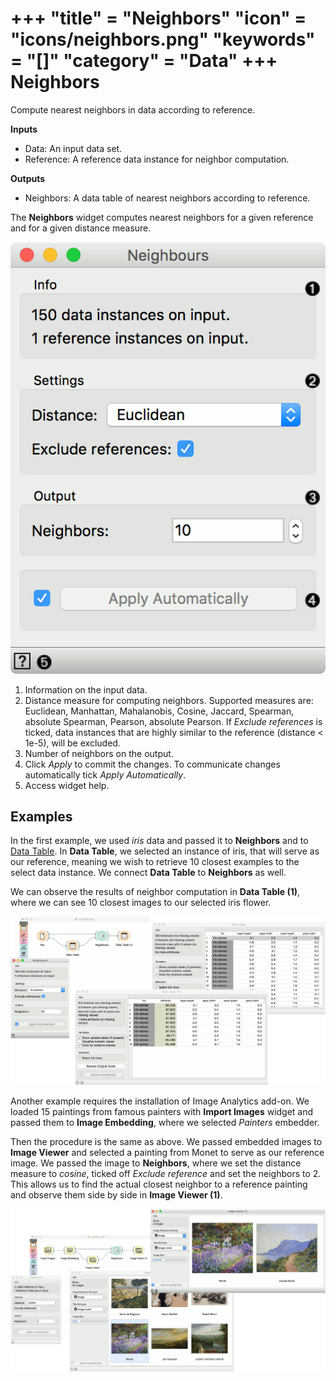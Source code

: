+++
"title" = "Neighbors"
"icon" = "icons/neighbors.png"
"keywords" = "[]"
"category" = "Data"
+++
Neighbors
=========

Compute nearest neighbors in data according to reference.

**Inputs**

- Data: An input data set.
- Reference: A reference data instance for neighbor computation.

**Outputs**

- Neighbors: A data table of nearest neighbors according to reference.

The **Neighbors** widget computes nearest neighbors for a given reference and for a given distance measure.

![](/images/data/Neighbors-stamped.png)

1. Information on the input data.
2. Distance measure for computing neighbors. Supported measures are: Euclidean, Manhattan, Mahalanobis, Cosine, Jaccard, Spearman, absolute Spearman, Pearson, absolute Pearson. If *Exclude references* is ticked, data instances that are highly similar to the reference (distance < 1e-5), will be excluded.
3. Number of neighbors on the output.
4. Click *Apply* to commit the changes. To communicate changes automatically tick *Apply Automatically*.
5. Access widget help.

Examples
--------

In the first example, we used *iris* data and passed it to **Neighbors** and to [Data Table](/widget-catalog/data/datatable). In **Data Table**, we selected an instance of iris, that will serve as our reference, meaning we wish to retrieve 10 closest examples to the select data instance. We connect **Data Table** to **Neighbors** as well.

We can observe the results of neighbor computation in **Data Table (1)**, where we can see 10 closest images to our selected iris flower.

![](/images/data/Neighbors-Example1.png)

Another example requires the installation of Image Analytics add-on. We loaded 15 paintings from famous painters with **Import Images** widget and passed them to **Image Embedding**, where we selected *Painters* embedder.

Then the procedure is the same as above. We passed embedded images to **Image Viewer** and selected a painting from Monet to serve as our reference image. We passed the image to **Neighbors**, where we set the distance measure to *cosine*, ticked off *Exclude reference* and set the neighbors to 2. This allows us to find the actual closest neighbor to a reference painting and observe them side by side in **Image Viewer (1)**.

![](/images/data/Neighbors-Example2.png)
